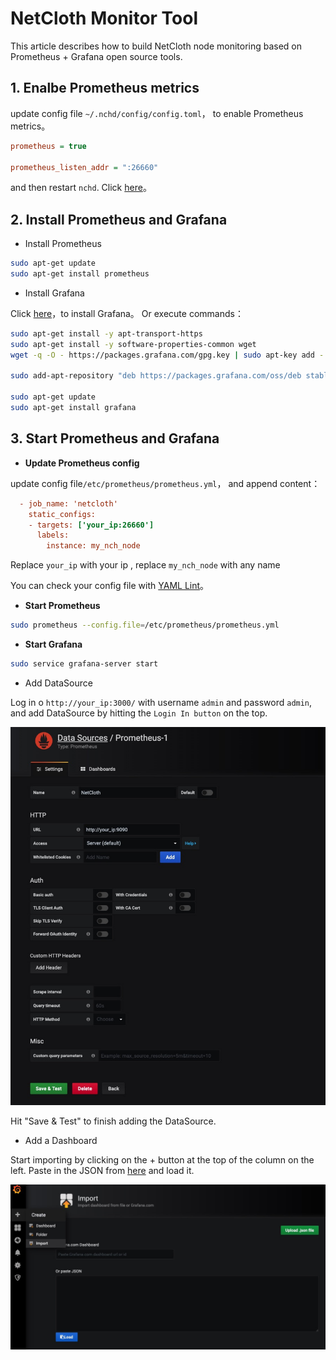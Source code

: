 # NetCloth Monitor Tool

This article describes how to build NetCloth node monitoring based on Prometheus + Grafana open source tools.

## 1. Enalbe Prometheus metrics

update config file ```~/.nchd/config/config.toml```， to enable Prometheus metrics。

```ini
prometheus = true

prometheus_listen_addr = ":26660"
```

and then restart ```nchd```.  Click [here](../advanced/Q&A.md#how-to-restart-the-node-program)。

## 2. Install Prometheus and Grafana

* Install Prometheus
  
```bash
sudo apt-get update
sudo apt-get install prometheus
```

* Install Grafana
  
Click [here](https://grafana.com/docs/grafana/latest/installation/debian/)，to install Grafana。 Or execute commands：

```bash
sudo apt-get install -y apt-transport-https
sudo apt-get install -y software-properties-common wget
wget -q -O - https://packages.grafana.com/gpg.key | sudo apt-key add -

sudo add-apt-repository "deb https://packages.grafana.com/oss/deb stable main"

sudo apt-get update
sudo apt-get install grafana
```

## 3. Start Prometheus and Grafana

* **Update Prometheus config**
  
update config file```/etc/prometheus/prometheus.yml```， and append content：
  
```ini
  - job_name: 'netcloth'
    static_configs:
    - targets: ['your_ip:26660']
      labels:
        instance: my_nch_node
```

Replace ```your_ip``` with your ip , replace ```my_nch_node``` with any name

You can check your config file with [YAML Lint](http://www.yamllint.com/)。

* **Start Prometheus**

```bash
sudo prometheus --config.file=/etc/prometheus/prometheus.yml
```

* **Start Grafana**

```bash
sudo service grafana-server start
```

* Add DataSource

Log in o ```http://your_ip:3000/``` with username ```admin``` and password ```admin```, and add DataSource by hitting the ```Login In button``` on the top.

![](../../images/monitor-1.jpg)

Hit "Save & Test" to finish adding the DataSource.

* Add a Dashboard

Start importing by clicking on the + button at the top of the column on the left. Paste in the JSON from [here](https://github.com/iavl/monitor/blob/master/nch_dashboard.json) and load it.

![](../../images/monitor-2.jpg)
